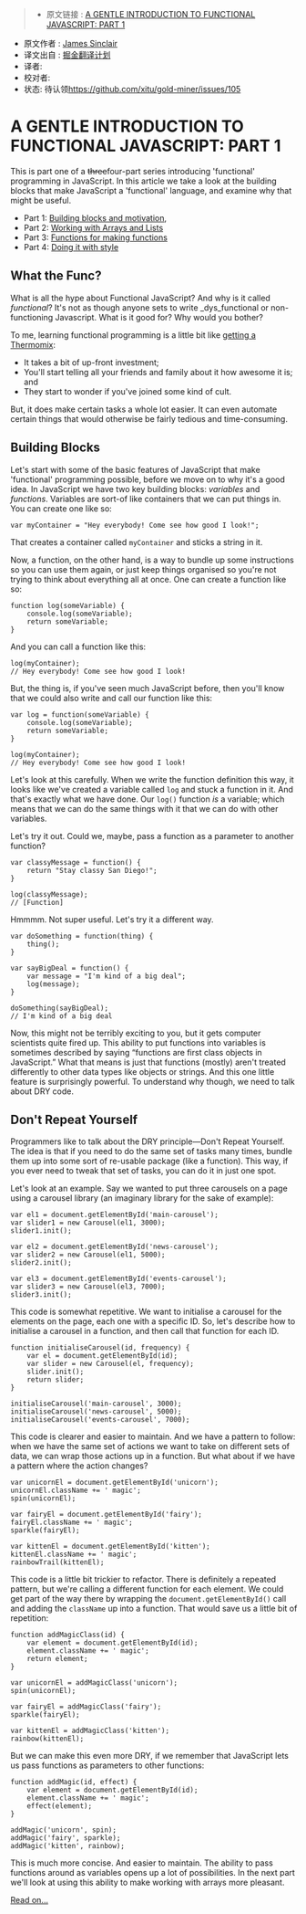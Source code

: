 > * 原文链接 : [A GENTLE INTRODUCTION TO FUNCTIONAL JAVASCRIPT: PART 1](https://infinum.co/the-capsized-eight/articles/top-five-android-libraries-every-android-developer-should-know-about-v2015)
* 原文作者 : [James Sinclair](http://jrsinclair.com/about.html)
* 译文出自 : [掘金翻译计划](https://github.com/xitu/gold-miner)
* 译者: 
* 校对者: 
* 状态: 待认领<https://github.com/xitu/gold-miner/issues/105>

# A GENTLE INTRODUCTION TO FUNCTIONAL JAVASCRIPT: PART 1

This is part one of a <strike>three</strike>four-part series introducing 'functional' programming in JavaScript. In this article we take a look at the building blocks that make JavaScript a 'functional' language, and examine why that might be useful.

*   Part 1: [Building blocks and motivation](/articles/2016/gentle-introduction-to-functional-javascript-intro/),
*   Part 2: [Working with Arrays and Lists](/articles/2016/gentle-introduction-to-functional-javascript-arrays/)
*   Part 3: [Functions for making functions](/articles/2016/gentle-introduction-to-functional-javascript-functions/)
*   Part 4: [Doing it with style](/articles/2016/gentle-introduction-to-functional-javascript-style/)

## What the Func?

What is all the hype about Functional JavaScript? And why is it called _functional_? It's not as though anyone sets to write _dys_functional or non-functioning Javascript. What is it good for? Why would you bother?

To me, learning functional programming is a little bit like [getting a Thermomix](http://youtu.be/4yr_etbfZtQ):

*   It takes a bit of up-front investment;
*   You'll start telling all your friends and family about it how awesome it is; and
*   They start to wonder if you've joined some kind of cult.

But, it does make certain tasks a whole lot easier. It can even automate certain things that would otherwise be fairly tedious and time-consuming.

## Building Blocks

Let's start with some of the basic features of JavaScript that make 'functional' programming possible, before we move on to why it's a good idea. In JavaScript we have two key building blocks: _variables_ and _functions_. Variables are sort-of like containers that we can put things in. You can create one like so:

    var myContainer = "Hey everybody! Come see how good I look!";

That creates a container called `myContainer` and sticks a string in it.

Now, a function, on the other hand, is a way to bundle up some instructions so you can use them again, or just keep things organised so you're not trying to think about everything all at once. One can create a function like so:

    function log(someVariable) {
        console.log(someVariable);
        return someVariable;
    }

And you can call a function like this:

    log(myContainer);
    // Hey everybody! Come see how good I look!

But, the thing is, if you've seen much JavaScript before, then you'll know that we could also write and call our function like this:

    var log = function(someVariable) {
        console.log(someVariable);
        return someVariable;
    }

    log(myContainer);
    // Hey everybody! Come see how good I look!

Let's look at this carefully. When we write the function definition this way, it looks like we've created a variable called `log` and stuck a function in it. And that's exactly what we have done. Our `log()` function _is_ a variable; which means that we can do the same things with it that we can do with other variables.

Let's try it out. Could we, maybe, pass a function as a parameter to another function?

    var classyMessage = function() {
        return "Stay classy San Diego!";
    }

    log(classyMessage);
    // [Function]

Hmmmm. Not super useful. Let's try it a different way.

    var doSomething = function(thing) {
        thing();
    }

    var sayBigDeal = function() {
        var message = "I'm kind of a big deal";
        log(message);
    }

    doSomething(sayBigDeal);
    // I'm kind of a big deal

Now, this might not be terribly exciting to you, but it gets computer scientists quite fired up. This ability to put functions into variables is sometimes described by saying “functions are first class objects in JavaScript.” What that means is just that functions (mostly) aren't treated differently to other data types like objects or strings. And this one little feature is surprisingly powerful. To understand why though, we need to talk about DRY code.

## Don't Repeat Yourself

Programmers like to talk about the DRY principle—Don't Repeat Yourself. The idea is that if you need to do the same set of tasks many times, bundle them up into some sort of re-usable package (like a function). This way, if you ever need to tweak that set of tasks, you can do it in just one spot.

Let's look at an example. Say we wanted to put three carousels on a page using a carousel library (an imaginary library for the sake of example):

    var el1 = document.getElementById('main-carousel');
    var slider1 = new Carousel(el1, 3000);
    slider1.init();

    var el2 = document.getElementById('news-carousel');
    var slider2 = new Carousel(el1, 5000);
    slider2.init();

    var el3 = document.getElementById('events-carousel');
    var slider3 = new Carousel(el3, 7000);
    slider3.init();

This code is somewhat repetitive. We want to initialise a carousel for the elements on the page, each one with a specific ID. So, let's describe how to initialise a carousel in a function, and then call that function for each ID.

    function initialiseCarousel(id, frequency) {
        var el = document.getElementById(id);
        var slider = new Carousel(el, frequency);
        slider.init();
        return slider;
    }

    initialiseCarousel('main-carousel', 3000);
    initialiseCarousel('news-carousel', 5000);
    initialiseCarousel('events-carousel', 7000);

This code is clearer and easier to maintain. And we have a pattern to follow: when we have the same set of actions we want to take on different sets of data, we can wrap those actions up in a function. But what about if we have a pattern where the action changes?

    var unicornEl = document.getElementById('unicorn');
    unicornEl.className += ' magic';
    spin(unicornEl);

    var fairyEl = document.getElementById('fairy');
    fairyEl.className += ' magic';
    sparkle(fairyEl);

    var kittenEl = document.getElementById('kitten');
    kittenEl.className += ' magic';
    rainbowTrail(kittenEl);

This code is a little bit trickier to refactor. There is definitely a repeated pattern, but we're calling a different function for each element. We could get part of the way there by wrapping the `document.getElementById()` call and adding the `className` up into a function. That would save us a little bit of repetition:

    function addMagicClass(id) {
        var element = document.getElementById(id);
        element.className += ' magic';
        return element;
    }

    var unicornEl = addMagicClass('unicorn');
    spin(unicornEl);

    var fairyEl = addMagicClass('fairy');
    sparkle(fairyEl);

    var kittenEl = addMagicClass('kitten');
    rainbow(kittenEl);

But we can make this even more DRY, if we remember that JavaScript lets us pass functions as parameters to other functions:

    function addMagic(id, effect) {
        var element = document.getElementById(id);
        element.className += ' magic';
        effect(element);
    }

    addMagic('unicorn', spin);
    addMagic('fairy', sparkle);
    addMagic('kitten', rainbow);

This is much more concise. And easier to maintain. The ability to pass functions around as variables opens up a lot of possibilities. In the next part we'll look at using this ability to make working with arrays more pleasant.

[Read on…](http://jrsinclair.com/articles/2016/gentle-introduction-to-functional-javascript-arrays/)
